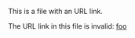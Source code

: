 This is a file with an URL link.

The URL link in this file is invalid: [foo][invalid-url]

[invalid-url]: https://httpbin.org/status/404